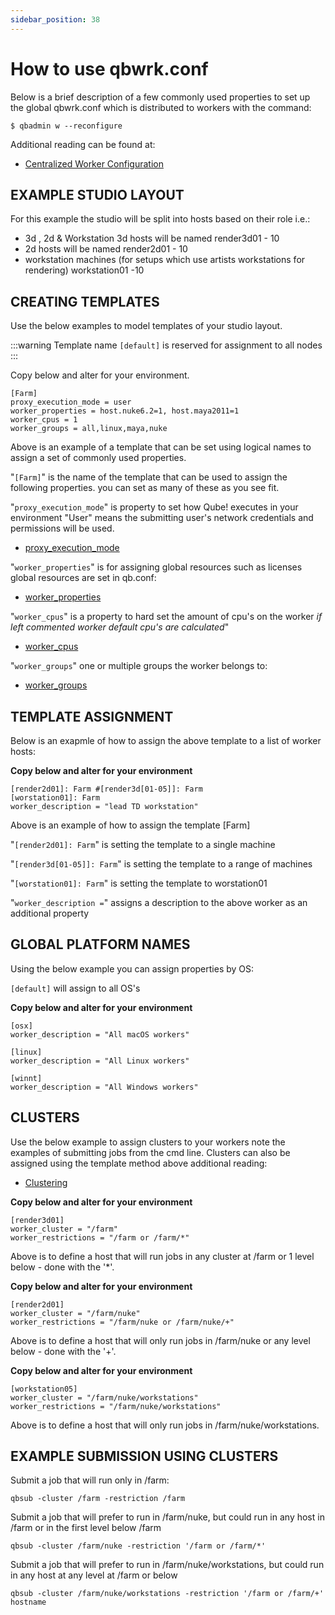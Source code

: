```yaml
---
sidebar_position: 38
---
```


# How to use qbwrk.conf

Below is a brief description of a few commonly used properties to set up the
global qbwrk.conf which is distributed to workers with the command:

`$ qbadmin w --reconfigure`

Additional reading can be found at:

* [Centralized Worker Configuration](/centralized-worker-configuration)

## EXAMPLE STUDIO LAYOUT

For this example the studio will be split into hosts based on their role i.e.:

* 3d , 2d & Workstation 3d hosts will be named render3d01 - 10 
* 2d hosts will be named render2d01 - 10
* workstation machines (for setups which use artists workstations for rendering) workstation01 -10

## CREATING TEMPLATES

Use the below examples to model templates of your studio layout.

:::warning
Template name `[default]` is reserved for assignment to all nodes
:::

Copy below and alter for your environment.

```
[Farm]
proxy_execution_mode = user
worker_properties = host.nuke6.2=1, host.maya2011=1
worker_cpus = 1
worker_groups = all,linux,maya,nuke
```

Above is an example of a template that can be set using logical names to
assign a set of commonly used properties.

"`[Farm]`" is the name of the template that can be used to assign the
following properties. you can set as many of these as you see fit.

"`proxy_execution_mode`" is property to set how Qube! executes in your
environment "User" means the submitting user's network credentials and
permissions will be used.

* [proxy_execution_mode](/administrators-guide/configuration-parameter-reference/proxy_execution_mode)

"`worker_properties`" is for assigning global resources such as licenses
global resources are set in qb.conf:

* [worker_properties](/administrators-guide/configuration-parameter-reference/worker_properties)

"`worker_cpus`" is a property to hard set the amount of cpu's on the worker
*if left commented worker default cpu's are calculated*"

* [worker_cpus](/administrators-guide/configuration-parameter-reference/worker_cpus)

"`worker_groups`" one or multiple groups the worker belongs to:

* [worker_groups](/administrators-guide/configuration-parameter-reference/worker_groups)

## TEMPLATE ASSIGNMENT

Below is an exapmle of how to assign the above template to a list of worker
hosts:

**Copy below and alter for your environment**

```
[render2d01]: Farm #[render3d[01-05]]: Farm
[worstation01]: Farm
worker_description = "lead TD workstation"
```

Above is an example of how to assign the template [Farm]

"`[render2d01]: Farm`" is setting the template to a single machine

"`[render3d[01-05]]: Farm`" is setting the template to a range of machines

"`[worstation01]: Farm`" is setting the template to worstation01

"`worker_description =`" assigns a description to the above worker as an
additional property

## GLOBAL PLATFORM NAMES

Using the below example you can assign properties by OS:

`[default]` will assign to all OS's

**Copy below and alter for your environment**

```
[osx]
worker_description = "All macOS workers"

[linux]
worker_description = "All Linux workers"

[winnt] 
worker_description = "All Windows workers"
```

## CLUSTERS

Use the below example to assign clusters to your workers note the examples of
submitting jobs from the cmd line.
Clusters can also be assigned using the template method above
additional reading:

* [Clustering](/administrators-guide/configuring-qube/queuing-algorithms/Clustering)

**Copy below and alter for your environment**

```
[render3d01]
worker_cluster = "/farm"
worker_restrictions = "/farm or /farm/*"
```

Above is to define a host that will run jobs in any cluster at /farm or 1
level below - done with the '\*'.

**Copy below and alter for your environment**

```
[render2d01]
worker_cluster = "/farm/nuke"
worker_restrictions = "/farm/nuke or /farm/nuke/+"
```

Above is to define a host that will only run jobs in /farm/nuke or any level
below - done with the '+'.

**Copy below and alter for your environment**

```
[workstation05]
worker_cluster = "/farm/nuke/workstations"
worker_restrictions = "/farm/nuke/workstations"
```

Above is to define a host that will only run jobs in /farm/nuke/workstations.

## EXAMPLE SUBMISSION USING CLUSTERS

Submit a job that will run only in /farm:

```
qbsub -cluster /farm -restriction /farm
```

Submit a job that will prefer to run in /farm/nuke, but could run in any host
in /farm or in the first level below /farm

```
qbsub -cluster /farm/nuke -restriction '/farm or /farm/*'
```

Submit a job that will prefer to run in /farm/nuke/workstations, but could
run in any host at any level at /farm or below

```
qbsub -cluster /farm/nuke/workstations -restriction '/farm or /farm/+' hostname
```

